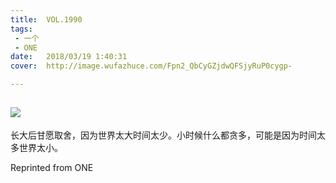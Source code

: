 ```yaml
---
title:	VOL.1990
tags:
 - 一个
 - ONE
date:	2018/03/19 1:40:31
cover:	http://image.wufazhuce.com/Fpn2_QbCyGZjdwQFSjyRuP0cygp-

---
```

![](http://image.wufazhuce.com/Fpn2_QbCyGZjdwQFSjyRuP0cygp-)
---

长大后甘愿取舍，因为世界太大时间太少。小时候什么都贪多，可能是因为时间太多世界太小。
 
Reprinted from ONE
